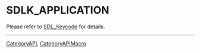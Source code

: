 # SDLK_APPLICATION

Please refer to [SDL_Keycode](SDL_Keycode) for details.

----
[CategoryAPI](CategoryAPI), [CategoryAPIMacro](CategoryAPIMacro)

